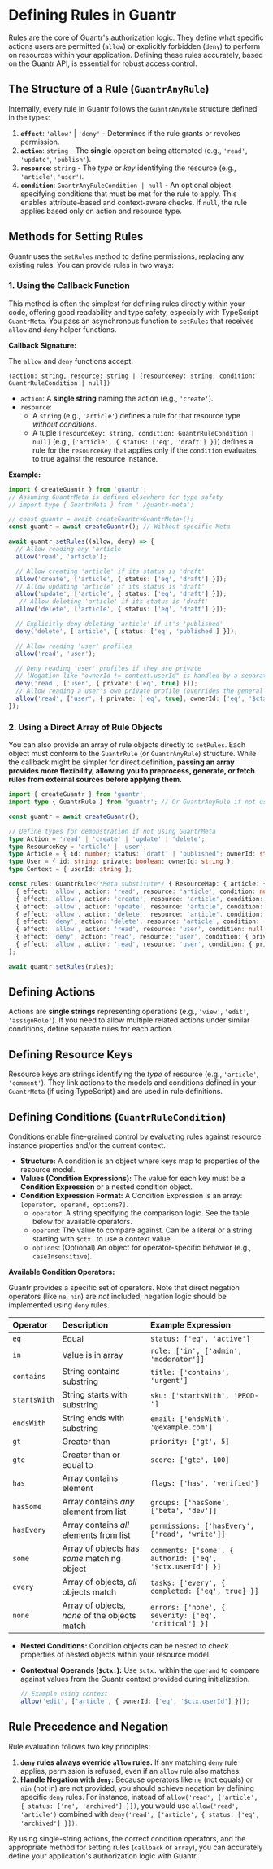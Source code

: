 # Defining Rules in Guantr

Rules are the core of Guantr's authorization logic. They define what specific actions users are permitted (`allow`) or explicitly forbidden (`deny`) to perform on resources within your application. Defining these rules accurately, based on the Guantr API, is essential for robust access control.

## The Structure of a Rule (`GuantrAnyRule`)

Internally, every rule in Guantr follows the `GuantrAnyRule` structure defined in the types:

1.  **`effect`**: `'allow'` | `'deny'` - Determines if the rule grants or revokes permission.
2.  **`action`**: `string` - The **single** operation being attempted (e.g., `'read'`, `'update'`, `'publish'`).
3.  **`resource`**: `string` - The *type* or *key* identifying the resource (e.g., `'article'`, `'user'`).
4.  **`condition`**: `GuantrAnyRuleCondition | null` - An optional object specifying conditions that must be met for the rule to apply. This enables attribute-based and context-aware checks. If `null`, the rule applies based only on action and resource type.



## Methods for Setting Rules

Guantr uses the `setRules` method to define permissions, replacing any existing rules. You can provide rules in two ways:

### 1. Using the Callback Function

This method is often the simplest for defining rules directly within your code, offering good readability and type safety, especially with TypeScript `GuantrMeta`. You pass an asynchronous function to `setRules` that receives `allow` and `deny` helper functions.

**Callback Signature:**

The `allow` and `deny` functions accept:

`(action: string, resource: string | [resourceKey: string, condition: GuantrRuleCondition | null])`

* `action`: A **single string** naming the action (e.g., `'create'`).
* `resource`:
    * A `string` (e.g., `'article'`) defines a rule for that resource type *without conditions*.
    * A tuple `[resourceKey: string, condition: GuantrRuleCondition | null]` (e.g., `['article', { status: ['eq', 'draft'] }]`) defines a rule for the `resourceKey` that applies only if the `condition` evaluates to true against the resource instance.


**Example:**

```ts
import { createGuantr } from 'guantr';
// Assuming GuantrMeta is defined elsewhere for type safety
// import type { GuantrMeta } from './guantr-meta';

// const guantr = await createGuantr<GuantrMeta>();
const guantr = await createGuantr(); // Without specific Meta

await guantr.setRules((allow, deny) => {
  // Allow reading any 'article'
  allow('read', 'article');

  // Allow creating 'article' if its status is 'draft'
  allow('create', ['article', { status: ['eq', 'draft'] }]);
  // Allow updating 'article' if its status is 'draft'
  allow('update', ['article', { status: ['eq', 'draft'] }]);
   // Allow deleting 'article' if its status is 'draft'
  allow('delete', ['article', { status: ['eq', 'draft'] }]);

  // Explicitly deny deleting 'article' if it's 'published'
  deny('delete', ['article', { status: ['eq', 'published'] }]);

  // Allow reading 'user' profiles
  allow('read', 'user');

  // Deny reading 'user' profiles if they are private
  // (Negation like "ownerId != context.userId" is handled by a separate 'deny' rule)
  deny('read', ['user', { private: ['eq', true] }]);
  // Allow reading a user's own private profile (overrides the general deny above)
  allow('read', ['user', { private: ['eq', true], ownerId: ['eq', '$ctx.userId'] }]);
});
```

### 2. Using a Direct Array of Rule Objects

You can also provide an array of rule objects directly to `setRules`. Each object must conform to the `GuantrRule` (or `GuantrAnyRule`) structure. While the callback might be simpler for direct definition, **passing an array provides more flexibility, allowing you to preprocess, generate, or fetch rules from external sources before applying them.**

```ts
import { createGuantr } from 'guantr';
import type { GuantrRule } from 'guantr'; // Or GuantrAnyRule if not using Meta

const guantr = await createGuantr();

// Define types for demonstration if not using GuantrMeta
type Action = 'read' | 'create' | 'update' | 'delete';
type ResourceKey = 'article' | 'user';
type Article = { id: number; status: 'draft' | 'published'; ownerId: string };
type User = { id: string; private: boolean; ownerId: string };
type Context = { userId: string };

const rules: GuantrRule</*Meta substitute*/ { ResourceMap: { article: { action: Action, model: Article }, user: { action: Action, model: User } }, Context: Context }>[] = [
  { effect: 'allow', action: 'read', resource: 'article', condition: null },
  { effect: 'allow', action: 'create', resource: 'article', condition: { status: ['eq', 'draft'] } },
  { effect: 'allow', action: 'update', resource: 'article', condition: { status: ['eq', 'draft'] } },
  { effect: 'allow', action: 'delete', resource: 'article', condition: { status: ['eq', 'draft'] } },
  { effect: 'deny', action: 'delete', resource: 'article', condition: { status: ['eq', 'published'] } },
  { effect: 'allow', action: 'read', resource: 'user', condition: null },
  { effect: 'deny', action: 'read', resource: 'user', condition: { private: ['eq', true] } },
  { effect: 'allow', action: 'read', resource: 'user', condition: { private: ['eq', true], ownerId: ['eq', '$ctx.userId'] } },
];

await guantr.setRules(rules);
```

## Defining Actions

Actions are **single strings** representing operations (e.g., `'view'`, `'edit'`, `'assignRole'`). If you need to allow multiple related actions under similar conditions, define separate rules for each action.

## Defining Resource Keys

Resource keys are strings identifying the *type* of resource (e.g., `'article'`, `'comment'`). They link actions to the models and conditions defined in your `GuantrMeta` (if using TypeScript) and are used in rule definitions.

## Defining Conditions (`GuantrRuleCondition`)

Conditions enable fine-grained control by evaluating rules against resource instance properties and/or the current context.

* **Structure:** A condition is an object where keys map to properties of the resource model.
* **Values (Condition Expressions):** The value for each key must be a **Condition Expression** or a nested condition object.
* **Condition Expression Format:** A Condition Expression is an array: `[operator, operand, options?]`.
    * `operator`: A string specifying the comparison logic. See the table below for available operators.
    * `operand`: The value to compare against. Can be a literal or a string starting with `$ctx.` to use a context value.
    * `options`: (Optional) An object for operator-specific behavior (e.g., `caseInsensitive`).

**Available Condition Operators:**

Guantr provides a specific set of operators. Note that direct negation operators (like `ne`, `nin`) are *not* included; negation logic should be implemented using `deny` rules.

| Operator       | Description                                   | Example Expression                        |
| :------------- | :-------------------------------------------- | :---------------------------------------- |
| `eq`           | Equal                                         | `status: ['eq', 'active']`                |
| `in`           | Value is in array                             | `role: ['in', ['admin', 'moderator']]`   |
| `contains`     | String contains substring                     | `title: ['contains', 'urgent']`           |
| `startsWith`   | String starts with substring                  | `sku: ['startsWith', 'PROD-']`           |
| `endsWith`     | String ends with substring                    | `email: ['endsWith', '@example.com']`     |
| `gt`           | Greater than                                  | `priority: ['gt', 5]`                     |
| `gte`          | Greater than or equal to                      | `score: ['gte', 100]`                     |
| `has`          | Array contains element                        | `flags: ['has', 'verified']`              |
| `hasSome`      | Array contains *any* element from list        | `groups: ['hasSome', ['beta', 'dev']]`    |
| `hasEvery`     | Array contains *all* elements from list       | `permissions: ['hasEvery', ['read', 'write']]` |
| `some`         | Array of objects has *some* matching object   | `comments: ['some', { authorId: ['eq', '$ctx.userId'] }]` |
| `every`        | Array of objects, *all* objects match         | `tasks: ['every', { completed: ['eq', true] }]` |
| `none`         | Array of objects, *none* of the objects match | `errors: ['none', { severity: ['eq', 'critical'] }]` |

* **Nested Conditions:** Condition objects can be nested to check properties of nested objects within your resource model.

* **Contextual Operands (`$ctx.`):** Use `$ctx.` within the `operand` to compare against values from the Guantr context provided during initialization.

    ```ts
    // Example using context
    allow('edit', ['article', { ownerId: ['eq', '$ctx.userId'] }]);
    ```

## Rule Precedence and Negation

Rule evaluation follows two key principles:

1.  **`deny` rules always override `allow` rules.** If any matching `deny` rule applies, permission is refused, even if an `allow` rule also matches.
2.  **Handle Negation with `deny`:** Because operators like `ne` (not equals) or `nin` (not in) are not provided, you should achieve negation by defining specific `deny` rules. For instance, instead of `allow('read', ['article', { status: ['ne', 'archived'] }])`, you would use `allow('read', 'article')` combined with `deny('read', ['article', { status: ['eq', 'archived'] }])`.

By using single-string actions, the correct condition operators, and the appropriate method for setting rules (`callback` or `array`), you can accurately define your application's authorization logic with Guantr.

